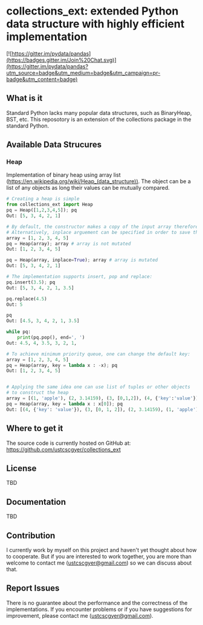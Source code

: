 # collections_ext: extended Python data structure with highly efficient implementation



[![https://gitter.im/pydata/pandas](https://badges.gitter.im/Join%20Chat.svg)](https://gitter.im/pydata/pandas?utm_source=badge&utm_medium=badge&utm_campaign=pr-badge&utm_content=badge)

## What is it
Standard Python lacks many popular data structures, such as BinaryHeap, BST, etc. This reposotory is 
an extension of the collections package in the standard Python.

## Available Data Strucures
### Heap
Implementation of binary heap using array list (https://en.wikipedia.org/wiki/Heap_(data_structure)). 
The object can be a list of any objects as long their values can be mutually compared.

```python
# Creating a heap is simple
from collections_ext import Heap
pq = Heap([1,2,3,4,5]); pq
Out: [5, 3, 4, 2, 1]

# By default, the constructor makes a copy of the input array therefore does not mutate the input.
# Alternatively, inplace arguement can be specified in order to save the time of coping a big array.
array = [1, 2, 3, 4, 5]
pq = Heap(array); array # array is not mutated
Out: [1, 2, 3, 4, 5]

pq = Heap(array, inplace=True); array # array is mutated
Out: [5, 3, 4, 2, 1]

# The implementation supports insert, pop and replace:
pq.insert(3.5); pq
Out: [5, 3, 4, 2, 1, 3.5]

pq.replace(4.5)
Out: 5

pq
Out: [4.5, 3, 4, 2, 1, 3.5]

while pq:
    print(pq.pop(), end=', ')
Out: 4.5, 4, 3.5, 3, 2, 1, 

# To achieve minimum priority queue, one can change the default key:
array = [1, 2, 3, 4, 5]
pq = Heap(array, key = lambda x : -x); pq
Out: [1, 2, 3, 4, 5]


# Applying the same idea one can use list of tuples or other objects 
# to construct the heap
array = [(1, 'apple'), (2, 3.14159), (3, [0,1,2]), (4, {'key':'value'})]
pq = Heap(array, key = lambda x : x[0]); pq
Out: [(4, {'key': 'value'}), (3, [0, 1, 2]), (2, 3.14159), (1, 'apple')]
```

## Where to get it
The source code is currently hosted on GitHub at:
https://github.com/ustcscgyer/collections_ext

## License
TBD

## Documentation
TBD

## Contribution
I currently work by myself on this project and haven't yet thought about how to cooperate. But if you are interested to work together, 
you are more than welcome to contact me (ustcscgyer@gmail.com) so we can discuss about that. 

## Report Issues
There is no guarantee about the performance and the correctness of the implementations. If you encounter problems or if you have 
suggestions for improvement, please contact me (ustcscgyer@gmail.com).
